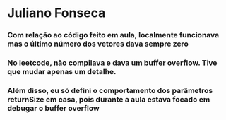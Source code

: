 # Juliano Fonseca

### Com relação ao código feito em aula, localmente funcionava mas o último número dos vetores dava sempre zero
### No leetcode, não compilava e dava um buffer overflow. Tive que mudar apenas um detalhe.
### Além disso, eu só defini o comportamento dos parâmetros returnSize em casa, pois durante a aula estava focado em debugar o buffer overflow
